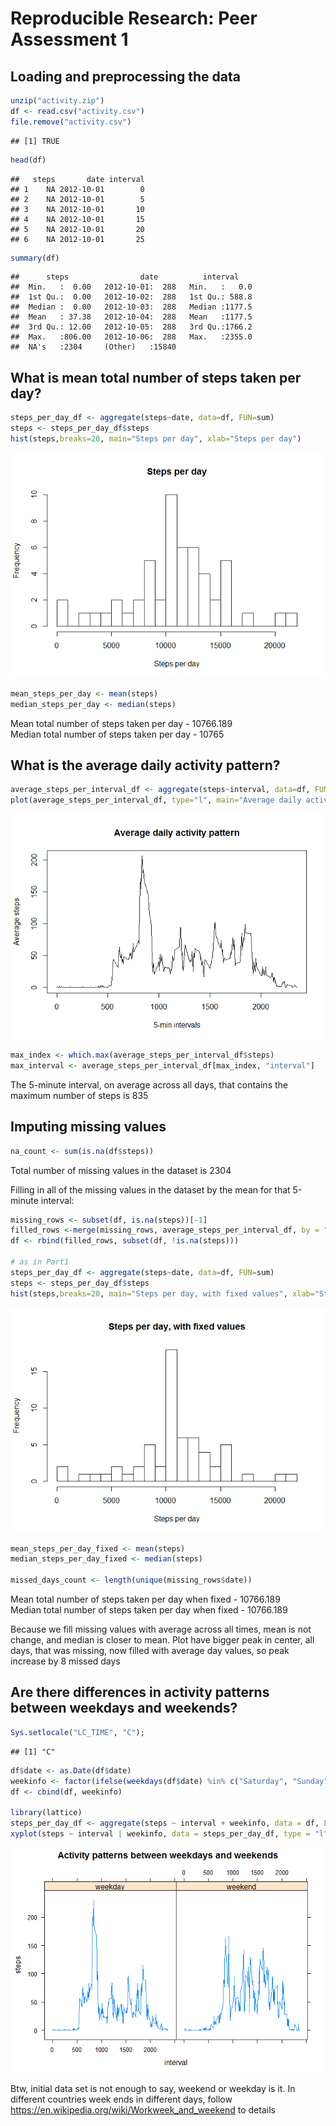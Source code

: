 # Reproducible Research: Peer Assessment 1


## Loading and preprocessing the data


```r
unzip("activity.zip")
df <- read.csv("activity.csv")
file.remove("activity.csv")
```

```
## [1] TRUE
```

```r
head(df)
```

```
##   steps       date interval
## 1    NA 2012-10-01        0
## 2    NA 2012-10-01        5
## 3    NA 2012-10-01       10
## 4    NA 2012-10-01       15
## 5    NA 2012-10-01       20
## 6    NA 2012-10-01       25
```

```r
summary(df)
```

```
##      steps                date          interval     
##  Min.   :  0.00   2012-10-01:  288   Min.   :   0.0  
##  1st Qu.:  0.00   2012-10-02:  288   1st Qu.: 588.8  
##  Median :  0.00   2012-10-03:  288   Median :1177.5  
##  Mean   : 37.38   2012-10-04:  288   Mean   :1177.5  
##  3rd Qu.: 12.00   2012-10-05:  288   3rd Qu.:1766.2  
##  Max.   :806.00   2012-10-06:  288   Max.   :2355.0  
##  NA's   :2304     (Other)   :15840
```

## What is mean total number of steps taken per day?


```r
steps_per_day_df <- aggregate(steps~date, data=df, FUN=sum)
steps <- steps_per_day_df$steps
hist(steps,breaks=20, main="Steps per day", xlab="Steps per day")
```

![](./PA1_template_files/figure-html/unnamed-chunk-2-1.png) 

```r
mean_steps_per_day <- mean(steps)
median_steps_per_day <- median(steps)
```
Mean total number of steps taken per day -  10766.189  
Median total number of steps taken per day - 10765

## What is the average daily activity pattern?


```r
average_steps_per_interval_df <- aggregate(steps~interval, data=df, FUN=mean)
plot(average_steps_per_interval_df, type="l", main="Average daily activity pattern",xlab="5-min intervals", ylab="Average steps")
```

![](./PA1_template_files/figure-html/unnamed-chunk-3-1.png) 

```r
max_index <- which.max(average_steps_per_interval_df$steps)
max_interval <- average_steps_per_interval_df[max_index, "interval"]
```

The 5-minute interval, on average across all days, that contains the maximum number of steps is 835

## Imputing missing values


```r
na_count <- sum(is.na(df$steps))
```

Total number of missing values in the dataset is 2304

Filling in all of the missing values in the dataset by the mean for that 5-minute interval:


```r
missing_rows <- subset(df, is.na(steps))[-1]
filled_rows <-merge(missing_rows, average_steps_per_interval_df, by = "interval")
df <- rbind(filled_rows, subset(df, !is.na(steps)))

# as in Part1
steps_per_day_df <- aggregate(steps~date, data=df, FUN=sum)
steps <- steps_per_day_df$steps
hist(steps,breaks=20, main="Steps per day, with fixed values", xlab="Steps per day")
```

![](./PA1_template_files/figure-html/unnamed-chunk-5-1.png) 

```r
mean_steps_per_day_fixed <- mean(steps)
median_steps_per_day_fixed <- median(steps)

missed_days_count <- length(unique(missing_rows$date))
```

Mean total number of steps taken per day when fixed -  10766.189  
Median total number of steps taken per day when fixed - 10766.189

Because we fill missing values with average across all times, mean is not change, and median is closer to mean. Plot have bigger peak in center, all days, that was missing, now filled with average day values, so peak increase by 8 missed days

## Are there differences in activity patterns between weekdays and weekends?


```r
Sys.setlocale("LC_TIME", "C");
```

```
## [1] "C"
```

```r
df$date <- as.Date(df$date)
weekinfo <- factor(ifelse(weekdays(df$date) %in% c("Saturday", "Sunday"),"weekend", "weekday"))
df <- cbind(df, weekinfo)

library(lattice)
steps_per_day_df <- aggregate(steps ~ interval + weekinfo, data = df, FUN = mean)
xyplot(steps ~ interval | weekinfo, data = steps_per_day_df, type = "l", main="Activity patterns between weekdays and weekends")
```

![](./PA1_template_files/figure-html/unnamed-chunk-6-1.png) 

Btw, initial data set is not enough to say, weekend or weekday is it. In different countries week ends in different days, follow https://en.wikipedia.org/wiki/Workweek_and_weekend to details
